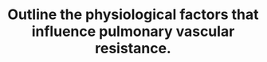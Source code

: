 ---
title: "Outline the physiological factors that influence pulmonary vascular resistance."
entityType: SAQ
exam: PEX
college: ANZCA
year: 2002
sitting: A
question: 04
passRate: 57
EC_expectedDomains:
- "The main points expected included the following:- Approximate normal values (and normal range) with correct units."
- "The relationship between pulmonary vascular resistance (PVR), pulmonary perfusion pressure, and cardiac output."
- "The effects of cardiac output and pulmonary artery pressure on PVR by distension and recruitment of vessels."
- "The influence of lung volume on PVR by its effect on the diameter of extra- and intra-alveolar vessels, with the lowest PVR being at functional residual capacity."
- "The influence of alveolar oxygen tension on regional and global PVR."
EC_extraCredit:
- "Candidates who discussed the mechanism of these effects scored higher marks."
- "Additional marks were awarded for describing the role of nitric oxide, the effect of blood viscosity, the effect of autonomic factors, the effect of hormones such as serotonin and histamine, and the effect of changes in posture."
- "Candidates who indicated that PVR was better described as pulmonary vascular impedance, giving reasons, also gained extra marks."
EC_errorsCommon:
- "Several candidates wasted time providing unnecessary information such as detailed descriptions of West's zones of the lung, the benefits of hypoxic pulmonary vasoconstriction, or the difference between laminar and turbulent flow."
---